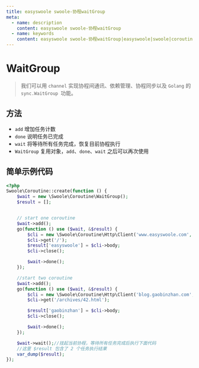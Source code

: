 ```yaml
---
title: easyswoole swoole-协程waitGroup
meta:
  - name: description
    content: easyswoole swoole-协程waitGroup
  - name: keywords
    content: easyswoole swoole-协程waitGroup|easyswoole|swoole|coroutine|waitGroup
---
```


# WaitGroup

> 我们可以用 `channel` 实现协程间通讯、依赖管理、协程同步以及 `Golang` 的 `sync.WaitGroup `功能。


## 方法

- `add` 增加任务计数
- `done` 说明任务已完成
- `wait` 将等待所有任务完成，恢复目前协程执行
- `WaitGroup` 复用对象，`add`、`done`、`wait` 之后可以再次使用

## 简单示例代码

```php
<?php
Swoole\Coroutine::create(function () {
    $wait = new \Swoole\Coroutine\WaitGroup();
    $result = [];


    // start one coroutine
    $wait->add();
    go(function () use ($wait, &$result) {
        $cli = new \Swoole\Coroutine\Http\Client('www.easyswoole.com', 80);
        $cli->get('/');
        $result['easyswoole'] = $cli->body;
        $cli->close();

        $wait->done();
    });

    //start two coroutine
    $wait->add();
    go(function () use ($wait, &$result) {
        $cli = new \Swoole\Coroutine\Http\Client('blog.gaobinzhan.com', 443, true);
        $cli->get('/archives/42.html');

        $result['gaobinzhan'] = $cli->body;
        $cli->close();

        $wait->done();
    });

    $wait->wait();//挂起当前协程，等待所有任务完成后执行下面代码
    //这里 $result 包含了 2 个任务执行结果
    var_dump($result);
});
```